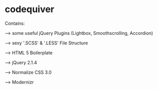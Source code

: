 codequiver
==========


Contains:

--> some useful jQuery Plugins (Lightbox, Smoothscrolling, Accordion)

--> sexy '.SCSS' & '.LESS' File Structure

--> HTML 5 Boilerplate

--> jQuery 2.1.4

--> Normalize CSS 3.0

--> Modernizr
